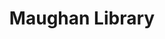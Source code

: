 ---
title: Maughan Library
layout: maughan
history: Long before the very Maughan Library existed, the first building that stood on the site was the House of the Converts, a residence and chapel for Jewish people who had converted to Christianity in the thirteenth century. After that, in 1290, the Master of the Rolls became warden and consequently, the chapel was regarded as Rolls Chapel, which became, together with the House, the office of the Keeper of the Rolls from 1377, where stored rolls and records of the Court of Chancery. Eventually, the medieval chapel of the building was incorporated into a new Rolls House and in 1837, it was surrendered to the Crown. The Weston Room was part of the Rolls Chapel, has preserved some features such as stained glass windows, mosaic floor, etc. Now it is the oldest section of the Maughan Library.<br/><br/>The original building of the Maughan Library was used as Public Record Office after its completion of construction. Owing to the dedicating function, which is, to house effectively and safely all the documents and records of the country, the building followed rather specific architectural design and attributes principles, known as the “strong-box of the Empire”. To minimize the fire risk, all the storage cell rooms were designed to be self-contained with cast-iron heavy doors. Currently, the original cells with such characteristics can be found in rooms G38 and LG72.<br/><br/>The dodecagonal reading room was added in 1863 and it was a work inspired by the larger Round Reading Room at the British Museum. It is featured with a rare painted zinc dome ceiling, the same material shared with the ceiling of the lobby entrance.
architecture: The Maughan Library was designed by Sir James Pennethorne and was constructed in 1851, with further extension works carried out between 1868 and 1900, which can be observed from the varying shades of stones used at different times that formed the current façade of the buildings. The stones were mainly quarried from the British sites of Anston, Portland and Mansfield.<br/><br/>The library is situated at Chancery Lane London and is just a 10-minute walk from the Strand Campus of King’s College London. It’s an architectural gem of Gothic Revival style and a Grade II listed building. As a building of historical significance, although it was finished in the mid-nineteenth century, some parts of the library date back to hundreds of years ago. There’re some rooms that still preserved the old-time appearance, such as Weston Room and some original cells. Other than that, the dodecagonal reading room (also ‘the Round Room’) is also a well-known featured part of the building.
function: The building was acquired by the university in 2001 and named after Sir Deryck Maughan, a past graduate of King's, and his wife Lady Maughan—important benefactors of the college. It became the largest new university library in Britain since World War II. In the present time, the Maughan Library houses collections within the fields of Humanities, Law and Sciences, etc. as well as more than 1000 study spaces including Group Study rooms, Computer Rooms, Postgraduate Zones, Assistive Technology rooms and a Wellbeing Room. The Weston Room, before the medieval chapel, now an exhibition space showcasing the special collections of the library.
image-url1: 'https://live.staticflickr.com/65535/51777708730_3e8a2e9f6d_k.jpg'
image-url2: 'https://live.staticflickr.com/65535/51776823816_fc9e005796_k.jpg'
image-url3: 'https://live.staticflickr.com/65535/51777459879_a356d58e83_k.jpg'
image-url4: 'https://live.staticflickr.com/65535/51777703650_bb52bd43a8_k.jpg'
image-url5: 'https://live.staticflickr.com/65535/51776000242_355a874782_k.jpg'
image-url6: 'https://live.staticflickr.com/65535/51777462814_fb21adbf1b_k.jpg'
image-title1: Part of the exterior of Maughan Library
image-title2: The dodecagonal reading room
image-title3: Weston Room
image-title4: Inside Cell Room
image-title5: The iron door of the Cell Room
image-title6: Now the main research library of King's College London
tags: research.library Maughan round Cell Weston public.record.office
creator: Kehan Liu
---